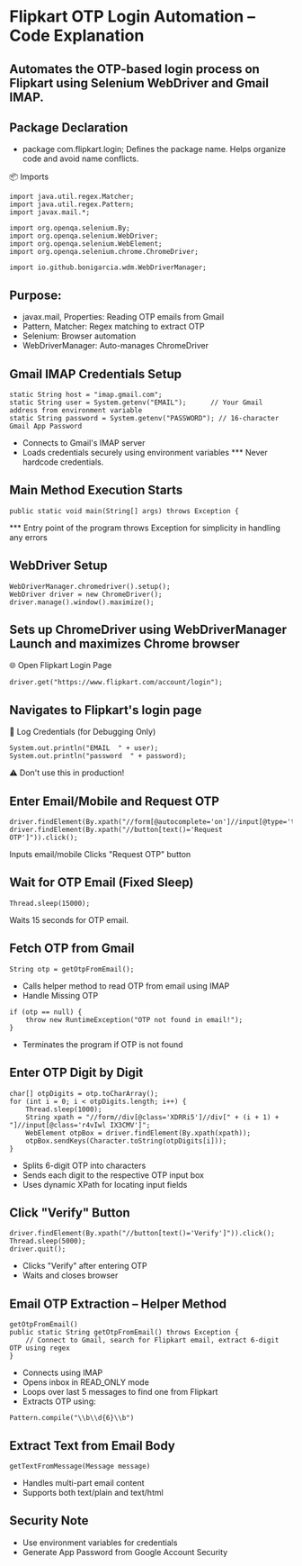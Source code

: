 # Flipkart OTP Login Automation – Code Explanation

## Automates the OTP-based login process on Flipkart using Selenium WebDriver and Gmail IMAP.

## Package Declaration
* package com.flipkart.login; Defines the package name. Helps organize code and avoid name conflicts.

📦 Imports
```import java.util.Properties;
import java.util.regex.Matcher;
import java.util.regex.Pattern;
import javax.mail.*;

import org.openqa.selenium.By;
import org.openqa.selenium.WebDriver;
import org.openqa.selenium.WebElement;
import org.openqa.selenium.chrome.ChromeDriver;

import io.github.bonigarcia.wdm.WebDriverManager;
```


## Purpose:

* javax.mail, Properties: Reading OTP emails from Gmail
* Pattern, Matcher: Regex matching to extract OTP
* Selenium: Browser automation
* WebDriverManager: Auto-manages ChromeDriver

## Gmail IMAP Credentials Setup
```
static String host = "imap.gmail.com";
static String user = System.getenv("EMAIL");      // Your Gmail address from environment variable
static String password = System.getenv("PASSWORD"); // 16-character Gmail App Password
```
* Connects to Gmail's IMAP server
* Loads credentials securely using environment variables
*** Never hardcode credentials.

## Main Method Execution Starts
```
public static void main(String[] args) throws Exception {
```
*** Entry point of the program throws Exception for simplicity in handling any errors

## WebDriver Setup
```
WebDriverManager.chromedriver().setup();
WebDriver driver = new ChromeDriver();
driver.manage().window().maximize();
```
## Sets up ChromeDriver using WebDriverManager Launch and maximizes Chrome browser

🌐 Open Flipkart Login Page
```
driver.get("https://www.flipkart.com/account/login");
```

## Navigates to Flipkart's login page

🔐 Log Credentials (for Debugging Only)
```
System.out.println("EMAIL  " + user);
System.out.println("password  " + password);
```
⚠️ Don't use this in production!

## Enter Email/Mobile and Request OTP
```
driver.findElement(By.xpath("//form[@autocomplete='on']//input[@type='text']")).sendKeys(user);
driver.findElement(By.xpath("//button[text()='Request OTP']")).click();
```
Inputs email/mobile
Clicks "Request OTP" button

## Wait for OTP Email (Fixed Sleep)
```
Thread.sleep(15000);
```
Waits 15 seconds for OTP email.

## Fetch OTP from Gmail
```
String otp = getOtpFromEmail();
```
* Calls helper method to read OTP from email using IMAP
* Handle Missing OTP
```
if (otp == null) {
    throw new RuntimeException("OTP not found in email!");
}
```
* Terminates the program if OTP is not found 

## Enter OTP Digit by Digit
```
char[] otpDigits = otp.toCharArray();
for (int i = 0; i < otpDigits.length; i++) {
    Thread.sleep(1000);
    String xpath = "//form//div[@class='XDRRi5']//div[" + (i + 1) + "]//input[@class='r4vIwl IX3CMV']";
    WebElement otpBox = driver.findElement(By.xpath(xpath));
    otpBox.sendKeys(Character.toString(otpDigits[i]));
}
```
* Splits 6-digit OTP into characters
* Sends each digit to the respective OTP input box
* Uses dynamic XPath for locating input fields

## Click "Verify" Button
```
driver.findElement(By.xpath("//button[text()='Verify']")).click();
Thread.sleep(5000);
driver.quit();
```
* Clicks "Verify" after entering OTP
* Waits and closes browser

## Email OTP Extraction – Helper Method
```
getOtpFromEmail()
public static String getOtpFromEmail() throws Exception {
    // Connect to Gmail, search for Flipkart email, extract 6-digit OTP using regex
}
```
* Connects using IMAP
* Opens inbox in READ_ONLY mode
* Loops over last 5 messages to find one from Flipkart
* Extracts OTP using:
```
Pattern.compile("\\b\\d{6}\\b")
```

## Extract Text from Email Body
```
getTextFromMessage(Message message)
```
* Handles multi-part email content
* Supports both text/plain and text/html


## Security Note
* Use environment variables for credentials
* Generate App Password from Google Account Security
